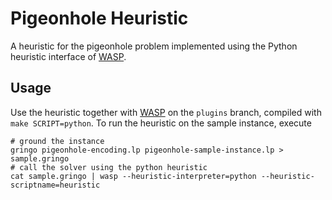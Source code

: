 # Pigeonhole Heuristic 
A heuristic for the pigeonhole problem implemented using the Python
heuristic interface of [WASP](https://github.com/alviano/wasp).

## Usage
Use the heuristic together with [WASP](https://github.com/alviano/wasp)
on the `plugins` branch, compiled with `make SCRIPT=python`. To run the
heuristic on the sample instance, execute
```shell
# ground the instance
gringo pigeonhole-encoding.lp pigeonhole-sample-instance.lp > sample.gringo
# call the solver using the python heuristic 
cat sample.gringo | wasp --heuristic-interpreter=python --heuristic-scriptname=heuristic
```
